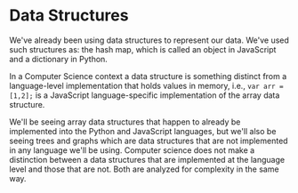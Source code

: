 # Data Structures

We've already been using data structures to represent our data. We've used such structures as: the hash map, which is called an object in JavaScript and a dictionary in Python.

In a Computer Science context a data structure is something distinct from a language-level implementation that holds values in memory, i.e., `var arr = [1,2];` is a JavaScript language-specific implementation of the array data structure.

We'll be seeing array data structures that happen to already be implemented into the Python and JavaScript languages, but we'll also be seeing trees and graphs which are data structures that are not implemented in any language we'll be using. Computer science does not make a distinction between a data structures that are implemented at the language level and those that are not. Both are analyzed for complexity in the same way.

